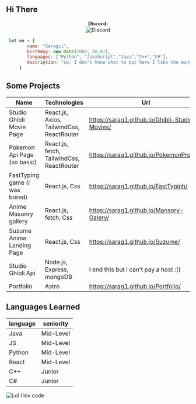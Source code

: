 
## Hi There 
<p align="center">
    <a style="font-size:15px;font-family:verdana"><b>Discord:</b></a><br>
	<img src="https://discord.c99.nl/widget/theme-4/290883849691463681.png" alt="Discord"/>
</p>

```javascript
 let me = {
	    name: "Saragii",
	    birthday: new Date(2002, 08,07),
	    languages: ["Python", "JavaScript","Java","C++","C#"],
	    description: "so, I don't know what to put here I like the manga and code, that's all"
	 }
```

## Some Projects

| Name | Technologies | Url |
|--|--|--|
| Studio Ghibli Movie Page | React.js, Axios, TailwindCss, ReactRouter | https://sarag1.github.io/Ghibli-Studio-Movies/ |
| Pokemon Api Page (so basic) | React.js, fetch, TailwindCss, ReactRouter | https://sarag1.github.io/PokemonProject/ |
| FastTyping game (i was bored) | React.js, Css | https://sarag1.github.io/FastTypinh/ |
| Anime Masonry gallery | React.js, fetch, Css | https://sarag1.github.io/Mansory-Galery/ |
| Suzume Anime Landing Page | React.js, Css | https://sarag1.github.io/Suzume/ |
| Studio Ghibli Api | Node.js, Express, mongoDB | I end this but i can't pay a host :(( |
| Portfolio | Astro | https://sarag1.github.io/Portfolio/ |

## Languages ​​Learned

|language| seniority|
|--|--|
| Java | Mid-Level|
|JS|Mid-Level|
|Python|Mid-Level|
|React|Mid-Level |
|C++|Junior|
|C#|Junior|

![Lol I lov code](https://i.pinimg.com/originals/74/c2/f0/74c2f0be552806e0b686e1396751f4a9.gif)
